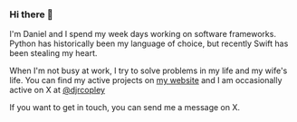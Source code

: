 ### Hi there 👋

I'm Daniel and I spend my week days working on software frameworks. Python has historically been my language of choice, but recently Swift has been stealing my heart.

When I'm not busy at work, I try to solve problems in my life and my wife's life. You can find my active projects on [my website](https://daniel.copley.dev) and I am occasionally active on X at [@djrcopley](https://twitter.com/djrcopley)

If you want to get in touch, you can send me a message on X.
